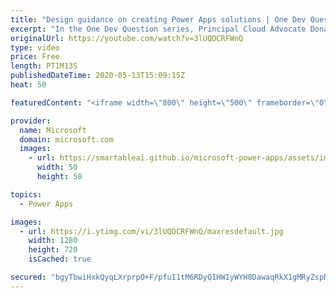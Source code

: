 ```yaml
---
title: "Design guidance on creating Power Apps solutions | One Dev Question: Dona Sarkar"
excerpt: "In the One Dev Question series, Principal Cloud Advocate Dona Sarkar gives some advice on creating Power App solutions.   For more information, visit: https://docs.microsoft.com/powerapps/maker/canvas-apps/get-started-test-drive/?WT.mc_id=onedevquestion-c9-donasa   Try Azure for free: https://aka.ms/TryAzure7"
originalUrl: https://youtube.com/watch?v=3lUQDCRFWnQ
type: video
price: Free
length: PT1M13S
publishedDateTime: 2020-05-13T15:09:15Z
heat: 50

featuredContent: "<iframe width=\"800\" height=\"500\" frameborder=\"0\" src=\"https://www.youtube.com/embed/3lUQDCRFWnQ\" allow=\"accelerometer; autoplay; encrypted-media; gyroscope; picture-in-picture\" allowfullscreen></iframe>"

provider:
  name: Microsoft
  domain: microsoft.com
  images:
    - url: https://smartableai.github.io/microsoft-power-apps/assets/images/organizations/microsoft.com-50x50.jpg
      width: 50
      height: 50

topics:
  - Power Apps

images:
  - url: https://i.ytimg.com/vi/3lUQDCRFWnQ/maxresdefault.jpg
    width: 1280
    height: 720
    isCached: true

secured: "bgyTbwiHxkQyqLXrprpO+F/pfuI1tM6RDyQIHWIyWYH8DawaqRkX1gMRyZspN9j69SMtPwJfAaAvCqvK3fUKL1awyMrKDZDgew+tY3IGOEYLBWr3v8TBITtfx/SKRSwKEFTzlFAEsKS/J7Ohg4U9Lum7MHx/G2vOCSbC4ET5WeH0w6M3OChTeSdxuf9YG9DAUwPuI+eFUkIeCWnsm5Nwh9qLm76XDVC/cz4F1+p+2yKTYL51UJe7SzwyYo3YWGE7j6AU0l+hY98m/Frs4IiYr6Wup/qppavjjMwIWJxX25OxROI0sEgptvwj78YR84K8xd01HdlJnOyPp06iEDTxgfb397vGx3tJ35B7iAur91TWlO07ZkehhhmZs6v+ZyQzz73aBDlVbnniOObHnIzEbcUCJuABThJKHa5tJFdBXdE=;yomxSr5WIgkosWCOTiHhZw=="
---
```


